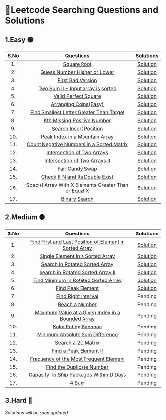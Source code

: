 # 📝Leetcode Searching Questions and Solutions
## 1.Easy 🟢
| S.No | Questions | Solutions |
| :---: | :---: | :---: |
| 1. | [Square Root](https://leetcode.com/problems/sqrtx/) | [Solution](https://github.com/Samadrita-Shaw/Leetcode-Solutions-DSAwithKunal/blob/main/DSA%20with%20Kunal%20-%20Solutions/02-searching-solution/1-Easy/SquareRoot.java) |
| 2. | [Guess Number Higher or Lower](https://leetcode.com/problems/guess-number-higher-or-lower/) | [Solution](https://github.com/Samadrita-Shaw/Leetcode-Solutions-DSAwithKunal/blob/main/DSA%20with%20Kunal%20-%20Solutions/02-searching-solution/1-Easy/GuessHigherOrLower.java) |
| 3. | [First Bad Version](https://leetcode.com/problems/first-bad-version/) | [Solution](https://github.com/Samadrita-Shaw/Leetcode-Solutions-DSAwithKunal/blob/main/DSA%20with%20Kunal%20-%20Solutions/02-searching-solution/1-Easy/BadVersion.java) |
| 4. | [Two Sum II - Input array is sorted](https://leetcode.com/problems/two-sum-ii-input-array-is-sorted/) | [Solution](https://github.com/Samadrita-Shaw/Leetcode-Solutions-DSAwithKunal/blob/main/DSA%20with%20Kunal%20-%20Solutions/02-searching-solution/1-Easy/TwoSum.java) |
| 5. | [Valid Perfect Square](https://leetcode.com/problems/valid-perfect-square/) | [Solution](https://github.com/Samadrita-Shaw/Leetcode-Solutions-DSAwithKunal/blob/main/DSA%20with%20Kunal%20-%20Solutions/02-searching-solution/1-Easy/ValidPerfectSquare.java) |
| 6. | [Arranging Coins(Easy)](https://leetcode.com/problems/arranging-coins/) | [Solution](https://github.com/Samadrita-Shaw/Leetcode-Solutions-DSAwithKunal/blob/main/DSA%20with%20Kunal%20-%20Solutions/02-searching-solution/1-Easy/ArrangingCoins.java) |
| 7. | [Find Smallest Letter Greater Than Target](https://leetcode.com/problems/find-smallest-letter-greater-than-target/) | [Solution](https://github.com/Samadrita-Shaw/Leetcode-Solutions-DSAwithKunal/blob/main/DSA%20with%20Kunal%20-%20Solutions/02-searching-solution/1-Easy/CeilingAlphabet.java) |
| 8. | [Kth Missing Positive Number](https://leetcode.com/problems/kth-missing-positive-number/) | [Solution](https://github.com/Samadrita-Shaw/Leetcode-Solutions-DSAwithKunal/blob/main/DSA%20with%20Kunal%20-%20Solutions/02-searching-solution/1-Easy/KthMissingNumber.java) |
| 9. | [Search Insert Position](https://leetcode.com/problems/search-insert-position/) | [Solution](https://github.com/Samadrita-Shaw/Leetcode-Solutions-DSAwithKunal/blob/main/DSA%20with%20Kunal%20-%20Solutions/02-searching-solution/1-Easy/InsertPos.java) |
| 10. | [Peak Index in a Mountain Array](https://leetcode.com/problems/peak-index-in-a-mountain-array/) | [Solution](https://github.com/Samadrita-Shaw/Leetcode-Solutions-DSAwithKunal/blob/main/DSA%20with%20Kunal%20-%20Solutions/02-searching-solution/1-Easy/MountainPeak.java) |
| 11. | [Count Negative Numbers in a Sorted Matrix](https://leetcode.com/problems/count-negative-numbers-in-a-sorted-matrix/) | [Solution](https://github.com/Samadrita-Shaw/Leetcode-Solutions-DSAwithKunal/blob/main/DSA%20with%20Kunal%20-%20Solutions/02-searching-solution/1-Easy/CountNegative.java) |
| 12. | [Intersection of Two Arrays](https://leetcode.com/problems/intersection-of-two-arrays/) | [Solution](https://github.com/Samadrita-Shaw/Leetcode-Solutions-DSAwithKunal/blob/main/DSA%20with%20Kunal%20-%20Solutions/02-searching-solution/1-Easy/IntersectionArrays.java) |
| 13. | [Intersection of Two Arrays II](https://leetcode.com/problems/intersection-of-two-arrays-ii/) | [Solution](https://github.com/Samadrita-Shaw/Leetcode-Solutions-DSAwithKunal/blob/main/DSA%20with%20Kunal%20-%20Solutions/02-searching-solution/1-Easy/IntersectionArrayRepeat.java) |
| 14. | [Fair Candy Swap](https://leetcode.com/problems/fair-candy-swap/) | [Solution](https://github.com/Samadrita-Shaw/Leetcode-Solutions-DSAwithKunal/blob/main/DSA%20with%20Kunal%20-%20Solutions/02-searching-solution/1-Easy/FairCandySwap.java) |
| 15. | [Check If N and Its Double Exist](https://leetcode.com/problems/check-if-n-and-its-double-exist/) | [Solution](https://github.com/Samadrita-Shaw/Leetcode-Solutions-DSAwithKunal/blob/main/DSA%20with%20Kunal%20-%20Solutions/02-searching-solution/1-Easy/NDoubleExists.java) |
| 16. | [Special Array With X Elements Greater Than or Equal X](https://leetcode.com/problems/special-array-with-x-elements-greater-than-or-equal-x/) | [Solution](https://github.com/Samadrita-Shaw/Leetcode-Solutions-DSAwithKunal/blob/main/DSA%20with%20Kunal%20-%20Solutions/02-searching-solution/1-Easy/SpecialArray.java) |
| 17. | [Binary Search](https://leetcode.com/problems/binary-search/) | [Solution](https://github.com/Samadrita-Shaw/Leetcode-Solutions-DSAwithKunal/blob/main/DSA%20with%20Kunal%20-%20Solutions/02-searching-solution/1-Easy/BinarySearch.java) |

## 2.Medium 🟠
| S.No | Questions | Solutions |
| :---: | :---: | :---: |
| 1. | [Find First and Last Position of Element in Sorted Array](https://leetcode.com/problems/find-first-and-last-position-of-element-in-sorted-array/) | [Solution](https://github.com/Samadrita-Shaw/Leetcode-Solutions-DSAwithKunal/blob/main/DSA%20with%20Kunal%20-%20Solutions/02-searching-solution/2-Medium/FirstLastPosition.java) | 
| 2. | [Single Element in a Sorted Array](https://leetcode.com/problems/single-element-in-a-sorted-array/) | [Solution](https://github.com/Samadrita-Shaw/Leetcode-Solutions-DSAwithKunal/blob/main/DSA%20with%20Kunal%20-%20Solutions/02-searching-solution/2-Medium/SingleElementInSortedArray.java) |
| 3. | [Search in Rotated Sorted Array](https://leetcode.com/problems/search-in-rotated-sorted-array/) | [Solution](https://github.com/Samadrita-Shaw/Leetcode-Solutions-DSAwithKunal/blob/main/DSA%20with%20Kunal%20-%20Solutions/02-searching-solution/2-Medium/RotatedArrayBS.java) |
| 4. | [Search in Rotated Sorted Array II](https://leetcode.com/problems/search-in-rotated-sorted-array-ii/) | [Solution](https://github.com/Samadrita-Shaw/Leetcode-Solutions-DSAwithKunal/blob/main/DSA%20with%20Kunal%20-%20Solutions/02-searching-solution/2-Medium/RotatedArray_II.java) |
| 5. | [Find Minimum in Rotated Sorted Array](https://leetcode.com/problems/find-minimum-in-rotated-sorted-array/) | [Solution](https://github.com/Samadrita-Shaw/Leetcode-Solutions-DSAwithKunal/blob/main/DSA%20with%20Kunal%20-%20Solutions/02-searching-solution/2-Medium/MinimumInRotatedArray.java) |
| 6. | [Find Peak Element](https://leetcode.com/problems/find-peak-element/) | [Solution](https://github.com/Samadrita-Shaw/Leetcode-Solutions-DSAwithKunal/blob/main/DSA%20with%20Kunal%20-%20Solutions/02-searching-solution/2-Medium/PeakElement.java) |
| 7. | [Find Right Interval](https://leetcode.com/problems/find-right-interval/) | Pending |
| 8. | [Reach a Number](https://leetcode.com/problems/reach-a-number/) | Pending |
| 9. | [Maximum Value at a Given Index in a Bounded Array](https://leetcode.com/problems/maximum-value-at-a-given-index-in-a-bounded-array/) | Pending |
| 10. | [Koko Eating Bananas](https://leetcode.com/problems/koko-eating-bananas/) | Pending |
| 11. | [Minimum Absolute Sum Difference](https://leetcode.com/problems/minimum-absolute-sum-difference/) | Pending |
| 12. | [Search a 2D Matrix](https://leetcode.com/problems/search-a-2d-matrix/) | Pending |
| 13. | [Find a Peak Element II](https://leetcode.com/problems/find-a-peak-element-ii/) | Pending |
| 14. | [Frequency of the Most Frequent Element](https://leetcode.com/problems/frequency-of-the-most-frequent-element/) | Pending |
| 15. | [Find the Duplicate Number](https://leetcode.com/problems/find-the-duplicate-number/) | Pending |
| 16. | [Capacity To Ship Packages Within D Days](https://leetcode.com/problems/capacity-to-ship-packages-within-d-days/) | Pending |
| 17. | [4 Sum](https://leetcode.com/problems/4sum/) | Pending |

## 3.Hard 🔴
*Solutions will be soon updated*
